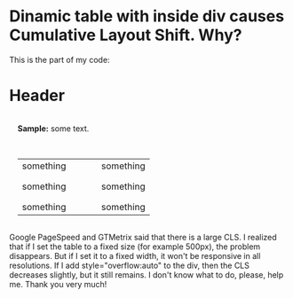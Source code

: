 
# Dinamic table with inside div causes Cumulative Layout Shift. Why?

This is the part of my code:
<div class="main_100%">
   <h1 class="main-header">Header</h1>
   <div class="sub_50%" style="padding:15px"><strong>Sample:</strong> some text.</div>
   <table style="border:none;padding:15px">
      <tbody>
         <tr>
            <td style="vertical-align:top;width:60%;padding-right:25px;padding-bottom:15px">something</td>
            <td style="vertical-align:top;width:40%;padding-bottom:15px">something</td>
         </tr>
         <tr>
            <td style="vertical-align:top;width:60%;padding-right:25px;padding-bottom:15px">something</td>
            <td style="vertical-align:top;width:40%;padding-bottom:15px">something</td>
         </tr>
         <tr>
            <td style="vertical-align:top;width:60%;padding-right:25px">something</td>
            <td style="vertical-align:top;width:40%">something</td>
         </tr>
      </tbody>
   </table>
</div>

Google PageSpeed and GTMetrix said that there is a large CLS. I realized that if I set the table to a fixed size (for example 500px), the problem disappears. But if I set it to a fixed width, it won't be responsive in all resolutions.
If I add style="overflow:auto" to the div, then the CLS decreases slightly, but it still remains. I don't know what to do, please, help me.
Thank you very much!

        